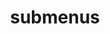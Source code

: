 ---
layout: page
title: submenus
nav: false
dropdown: false
children: 
    - title: publications
      permalink: /publications/
    - title: divider
    - title: projects
      permalink: /projects/
    - title: divider
    - title: teaching
      permalink: /teching/
---